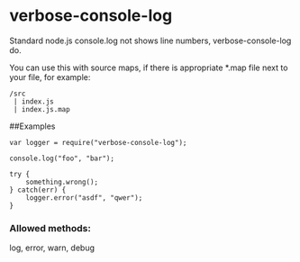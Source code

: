 # verbose-console-log
Standard node.js console.log not shows line numbers, verbose-console-log do.

You can use this with source maps, if there is appropriate *.map file next to your file, for example:

```
/src
 | index.js
 | index.js.map
```

##Examples

```
var logger = require("verbose-console-log");

console.log("foo", "bar");

try {
    something.wrong();
} catch(err) {
    logger.error("asdf", "qwer");
}
```

### Allowed methods:

log, error, warn, debug